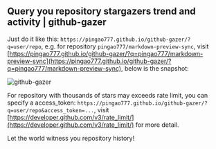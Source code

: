 ## Query you repository stargazers trend and activity | github-gazer

Just do it like this: `https://pingao777.github.io/github-gazer/?q=user/repo`, e.g. for repository `pingao777/markdown-preview-sync`, visit [https://pingao777.github.io/github-gazer/?q=pingao777/markdown-preview-sync](https://pingao777.github.io/github-gazer/?q=pingao777/markdown-preview-sync), below is the snapshot:

![github-gazer](http://wocanmei-hexo.nos-eastchina1.126.net/github-gazer/github-gazer-2.png)

For repository with thousands of stars may exceeds rate limit, you can specify a access_token: `https://pingao777.github.io/github-gazer/?q=user/repo&access_token=...`, visit [https://developer.github.com/v3/rate_limit/](https://developer.github.com/v3/rate_limit/) for more detail.

Let the world witness you repository history!